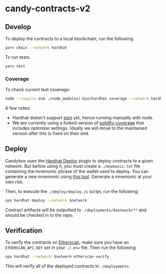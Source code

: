 # candy-contracts-v2

## Develop

To deploy the contracts to a local blockchain, run the following:

```bash
yarn chain --network hardhat
```

To run tests:

```bash
yarn test
```

### Coverage

To check current test coverage:

```bash
node --require esm ./node_modules/.bin/hardhat coverage --network hardhat
```

A few notes:
* Hardhat doesn't support [esm](https://nodejs.org/api/esm.html) yet, hence running manually with node.
* We are currently using a forked version of [solidity-coverage](https://www.npmjs.com/package/solidity-coverage) that includes optimizer settings. Ideally we will move to the maintained version after this is fixed on their end.

## Deploy

Candybox uses the [Hardhat Deploy](https://github.com/wighawag/hardhat-deploy) plugin to deploy contracts to a given network. But before using it, you must create a `./mnemonic.txt` file containing the mnemonic phrase of the wallet used to deploy. You can generate a new mnemonic using [this tool](https://github.com/itinance/mnemonics). Generate a mnemonic at your own risk.

Then, to execute the `./deploy/deploy.js` script, run the following:

```bash
npx hardhat deploy --network $network
```

Contract artifacts will be outputted to `./deployments/$network/**` and should be checked in to the repo.

## Verification

To verify the contracts on [Etherscan](https://etherscan.io), make sure you have an `ETHERSCAN_API_KEY` set in your `./.env` file. Then run the following:

```bash
npx hardhat --network $network etherscan-verify
```

This will verify all of the deployed contracts in `./deployments`.

